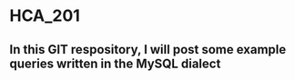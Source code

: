 # HCA_201

## In this GIT respository, I will post some example queries written in the MySQL dialect 